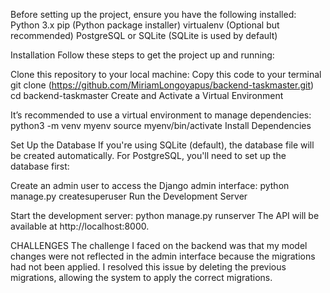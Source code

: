 
Before setting up the project, ensure you have the following installed:
Python 3.x
pip (Python package installer)
virtualenv (Optional but recommended)
PostgreSQL or SQLite (SQLite is used by default)

Installation
Follow these steps to get the project up and running:

Clone this repository to your local machine:
Copy this code to your terminal
git clone (https://github.com/MiriamLongoyapus/backend-taskmaster.git)
cd backend-taskmaster
Create and Activate a Virtual Environment

It’s recommended to use a virtual environment to manage dependencies:
python3 -m venv myenv
source myenv/bin/activate
Install Dependencies

Set Up the Database
If you're using SQLite (default), the database file will be created automatically. For PostgreSQL, you'll need to set up the database first:


Create an admin user to access the Django admin interface:
python manage.py createsuperuser
Run the Development Server

Start the development server:
python manage.py runserver
The API will be available at http://localhost:8000.

CHALLENGES
The challenge I faced on the backend was that my model changes were not reflected in the admin interface because the migrations had not been applied. 
I resolved this issue by deleting the previous migrations, allowing the system to apply the correct migrations.
